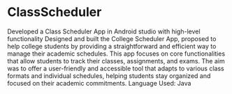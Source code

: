 # ClassScheduler
Developed a Class Scheduler App in Android studio with high-level functionality
Designed and built the College Scheduler App, proposed to help college students by providing a straightforward and efficient way to manage their academic schedules. This app focuses on core functionalities that allow students to track their classes, assignments, and exams. The aim was to offer a user-friendly and accessible tool that adapts to various class formats and individual schedules, helping students stay organized and focused on their academic commitments. Language Used: Java

